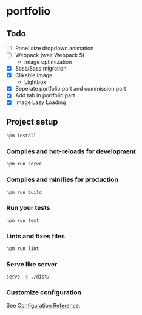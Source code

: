 # portfolio

## Todo

* [ ] Panel size dropdown animation
* [ ] Webpack (wait Webpack 5)
  * image optimization
* [x] Scss/Sass migration
* [x] Clikable Image
  * Lightbox
* [x] Seperate portfolio part and commission part
* [x] Add tab in portfolio part
* [x] Image Lazy Loading

## Project setup

```bash
npm install
```

### Compiles and hot-reloads for development

```bash
npm run serve
```

### Compiles and minifies for production

```bash
npm run build
```

### Run your tests

```bash
npm run test
```

### Lints and fixes files

```bash
npm run lint
```

### Serve like server

```bash
serve -s ./dist/
```

### Customize configuration

See [Configuration Reference](https://cli.vuejs.org/config/).
